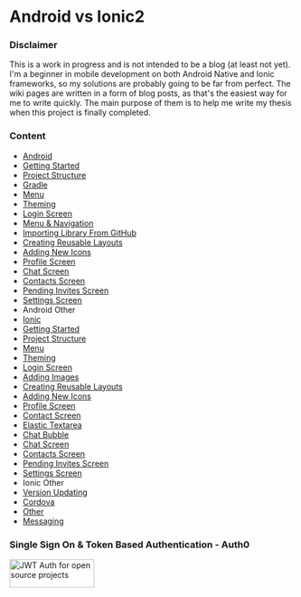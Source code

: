 # Android vs Ionic2

### Disclaimer

This is a work in progress and is not intended to be a blog (at least not yet). I'm a beginner in mobile development on both Android Native and Ionic frameworks, so my solutions are probably going to be far from perfect. The wiki pages are written in a form of blog posts, as that's the easiest way for me to write quickly. The main purpose of them is to help me write my thesis when this project is finally completed.

### Content

* [Android](https://github.com/smukov/AvI/wiki/Android)
 * [Getting Started](https://github.com/smukov/AvI/wiki/Android_Getting-Started)
 * [Project Structure](https://github.com/smukov/AvI/wiki/Android_Project-Structure)
 * [Gradle](https://github.com/smukov/AvI/wiki/Android_Gradle)
 * [Menu](https://github.com/smukov/AvI/wiki/Android_Menu)
 * [Theming](https://github.com/smukov/AvI/wiki/Android_Theming)
 * [Login Screen](https://github.com/smukov/AvI/wiki/Android_Login-Screen)
 * [Menu & Navigation](https://github.com/smukov/AvI/wiki/Android_Menu-and-Navigation)
 * [Importing Library From GitHub](https://github.com/smukov/AvI/wiki/Android_Importing-library-from-GitHub)
 * [Creating Reusable Layouts](https://github.com/smukov/AvI/wiki/Android_Creating-Reusable-Layouts)
 * [Adding New Icons](https://github.com/smukov/AvI/wiki/Android_Adding-New-Icons)
 * [Profile Screen](https://github.com/smukov/AvI/wiki/Android_Profile-Screen)
 * [Chat Screen](https://github.com/smukov/AvI/wiki/Android-Chat-Screen)
 * [Contacts Screen](https://github.com/smukov/AvI/wiki/Android-Contacts-Screen)
 * [Pending Invites Screen](https://github.com/smukov/AvI/wiki/Android-Pending-Invites-Screen)
 * [Settings Screen](https://github.com/smukov/AvI/wiki/Android-Settings-Screen)
* Android Other
* [Ionic](https://github.com/smukov/AvI/wiki/Ionic)
 * [Getting Started](https://github.com/smukov/AvI/wiki/Ionic_Getting-Started)
 * [Project Structure](https://github.com/smukov/AvI/wiki/Ionic_Project-Structure)
 * [Menu](https://github.com/smukov/AvI/wiki/Ionic_Menu)
 * [Theming](https://github.com/smukov/AvI/wiki/Ionic_Theming)
 * [Login Screen](https://github.com/smukov/AvI/wiki/Ionic_Login-Screen)
 * [Adding Images](https://github.com/smukov/AvI/wiki/Ionic_Adding-Images)
 * [Creating Reusable Layouts](https://github.com/smukov/AvI/wiki/Ionic_Creating-Reusable-Layouts)
 * [Adding New Icons](https://github.com/smukov/AvI/wiki/Ionic_Adding-New-Icons)
 * [Profile Screen](https://github.com/smukov/AvI/wiki/Ionic_Profile-Screen)
 * [Contact Screen](https://github.com/smukov/AvI/wiki/Ionic_Contact-Screen)
 * [Elastic Textarea](https://github.com/smukov/AvI/wiki/Ionic-Elastic-Textarea)
 * [Chat Bubble](https://github.com/smukov/AvI/wiki/Ionic-Chat-Bubble)
 * [Chat Screen](https://github.com/smukov/AvI/wiki/Ionic-Chat-Screen)
 * [Contacts Screen](https://github.com/smukov/AvI/wiki/Ionic-Contacts-Screen)
 * [Pending Invites Screen](https://github.com/smukov/AvI/wiki/Ionic-Pending-Invites-Screen)
 * [Settings Screen](https://github.com/smukov/AvI/wiki/Ionic-Settings-Screen)
* Ionic Other
 * [Version Updating](https://github.com/smukov/AvI/wiki/Ionic_Version-Updating)
 * [Cordova](https://github.com/smukov/AvI/wiki/Ionic_Cordova)
* [Other](https://github.com/smukov/AvI/wiki/Ideas-to-Cover)
 * [Messaging](https://github.com/smukov/AvI/wiki/Other_Messaging)
 

### Single Sign On & Token Based Authentication - Auth0

<a width="150" height="50" href="https://auth0.com/?utm_source=oss&utm_medium=gp&utm_campaign=oss" target="_blank" alt="Single Sign On & Token Based Authentication - Auth0"><img width="150" height="50" alt="JWT Auth for open source projects" src="http://cdn.auth0.com/oss/badges/a0-badge-dark.png"/></a>
